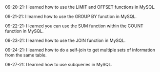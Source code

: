 09-20-21: I learned how to use the LIMIT and OFFSET functions in MySQL.

09-21-21: I learned how to use the GROUP BY function in MySQL.

09-22-21: I learned you can use the SUM function within the COUNT function in MySQL.

09-23-21: I learned how to use the JOIN function in MySQL.

09-24-21: I learned how to do a self-join to get multiple sets of information from the same table.

09-27-21: I learned how to use subqueries in MySQL.